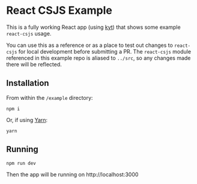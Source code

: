 # React CSJS Example

This is a fully working React app (using [kyt](https://github.com/NYTimes/kyt)) that shows some example `react-csjs` usage.

You can use this as a reference or as a place to test out changes to `react-csjs` for local development before submitting a PR. The `react-csjs` module referenced in this example repo is aliased to `../src`, so any changes made there will be reflected.

## Installation

From within the `/example` directory:

```
npm i
```

Or, if using [Yarn](https://github.com/yarnpkg/yarn):

```
yarn
```

## Running

```
npm run dev
```

Then the app will be running on http://localhost:3000
